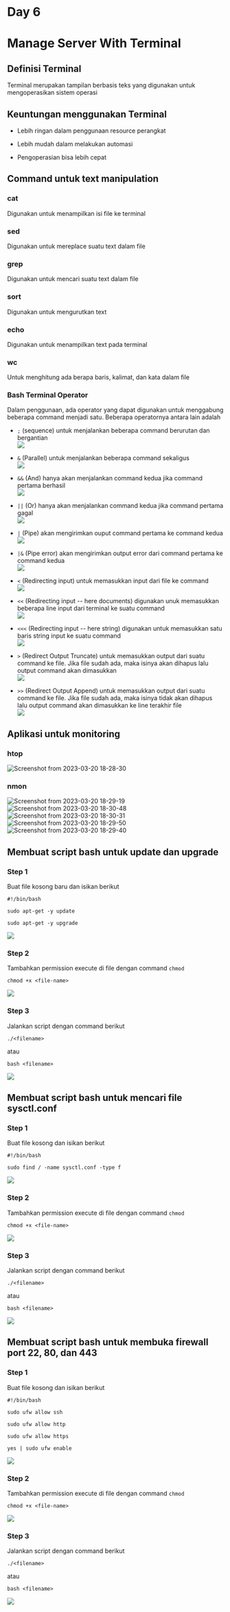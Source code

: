 # Day 6

# Manage Server With Terminal

## Definisi Terminal

Terminal merupakan tampilan berbasis teks yang digunakan untuk
mengoperasikan sistem operasi

## Keuntungan menggunakan Terminal

-   Lebih ringan dalam penggunaan resource perangkat

-   Lebih mudah dalam melakukan automasi

-   Pengoperasian bisa lebih cepat

## Command untuk text manipulation

### cat

Digunakan untuk menampilkan isi file ke terminal


### sed

Digunakan untuk mereplace suatu text dalam file


### grep

Digunakan untuk mencari suatu text dalam file


### sort

Digunakan untuk mengurutkan text


### echo

Digunakan untuk menampilkan text pada terminal


### wc

Untuk menghitung ada berapa baris, kalimat, dan kata dalam file


### Bash Terminal Operator

Dalam penggunaan, ada operator yang dapat digunakan untuk menggabung
beberapa command menjadi satu. Beberapa operatornya antara lain adalah

-   `;` (sequence) untuk menjalankan beberapa command berurutan dan
    bergantian\
    ![](./images/media/image7.png) 

-   `&` (Parallel) untuk menjalankan beberapa command sekaligus\
    ![](./images/media/image8.png) 

-   `&&` (And) hanya akan menjalankan command kedua jika command pertama
    berhasil\
    ![](./images/media/image9.png) 

-   `||` (Or) hanya akan menjalankan command kedua jika command pertama
    gagal\
    ![](./images/media/image10.png) 

-   `|` (Pipe) akan mengirimkan ouput command pertama ke command kedua\
    ![](./images/media/image11.png) 

-   `|&` (Pipe error) akan mengirimkan output error dari command pertama
    ke command kedua\
    ![](./images/media/image12.png) 

-   `<` (Redirecting input) untuk memasukkan input dari file ke command\
    ![](./images/media/image13.png) 

-   `<<` (Redirecting input -- here documents) digunakan unuk memasukkan
    beberapa line input dari terminal ke suatu command\
    ![](./images/media/image14.png) 

-   `<<<` (Redirecting input -- here string) digunakan untuk memasukkan
    satu baris string input ke suatu command\
    ![](./images/media/image15.png)

-   `>` (Redirect Output Truncate) untuk memasukkan output dari suatu
    command ke file. Jika file sudah ada, maka isinya akan dihapus lalu
    output command akan dimasukkan\
    ![](./images/media/image16.png) 

-   `>>` (Redirect Output Append) untuk memasukkan output dari suatu
    command ke file. Jika file sudah ada, maka isinya tidak akan dihapus
    lalu output command akan dimasukkan ke line terakhir file\
    ![](./images/media/image17.png) 

## Aplikasi untuk monitoring

### htop

![Screenshot from 2023-03-20 18-28-30](https://user-images.githubusercontent.com/84585203/226327491-3f933260-4657-4b37-a25b-0dc0c2598075.png)


### nmon 

![Screenshot from 2023-03-20 18-29-19](https://user-images.githubusercontent.com/84585203/226327487-20c5d987-be99-4412-a09c-c202b2d50d34.png)
![Screenshot from 2023-03-20 18-30-48](https://user-images.githubusercontent.com/84585203/226327467-489f90b4-0f8b-47ab-a58c-05836abf6247.png)
![Screenshot from 2023-03-20 18-30-31](https://user-images.githubusercontent.com/84585203/226327476-f27a1307-55fc-4b4e-8169-6ce4ee46b78f.png)
![Screenshot from 2023-03-20 18-29-50](https://user-images.githubusercontent.com/84585203/226327478-fb455647-28d8-456d-8342-572f2a7462e9.png)
![Screenshot from 2023-03-20 18-29-40](https://user-images.githubusercontent.com/84585203/226327482-8c53f552-993c-43d5-9038-1880aa5e94fe.png)

## Membuat script bash untuk update dan upgrade

### Step 1

Buat file kosong baru dan isikan berikut
```
#!/bin/bash

sudo apt-get -y update

sudo apt-get -y upgrade
```
![](./images/media/image24.png) 

### Step 2

Tambahkan permission execute di file dengan command `chmod`

```chmod +x <file-name>```

![](./images/media/image25.png) 

### Step 3

Jalankan script dengan command berikut

```./<filename>```

atau

```bash <filename>```

![](./images/media/image26.png) 

## Membuat script bash untuk mencari file sysctl.conf

### Step 1

Buat file kosong dan isikan berikut
```
#!/bin/bash

sudo find / -name sysctl.conf -type f
```
![](./images/media/image27.png) 

### Step 2

Tambahkan permission execute di file dengan command `chmod`

```chmod +x <file-name>```

![](./images/media/image28.png) 

### Step 3

Jalankan script dengan command berikut

```./<filename>```

atau

```bash <filename>```

![](./images/media/image29.png) 
## Membuat script bash untuk membuka firewall port 22, 80, dan 443

### Step 1

Buat file kosong dan isikan berikut
```
#!/bin/bash

sudo ufw allow ssh

sudo ufw allow http

sudo ufw allow https

yes | sudo ufw enable
```
![](./images/media/image30.png) 

### Step 2

Tambahkan permission execute di file dengan command `chmod`

```chmod +x <file-name>```

![](./images/media/image31.png) 

### Step 3

Jalankan script dengan command berikut

```./<filename>```

atau

```bash <filename>```

![](./images/media/image32.png) 
